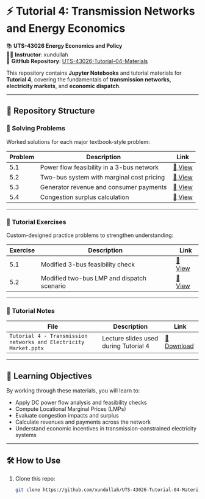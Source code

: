 # ⚡ Tutorial 4: Transmission Networks and Energy Economics

📚 **UTS-43026 Energy Economics and Policy**  
👨‍🏫 **Instructor**: xundullah  
🔗 **GitHub Repository**: [UTS-43026-Tutorial-04-Materials](https://github.com/xundullah/UTS-43026-Tutorial-04-Materials)

This repository contains **Jupyter Notebooks** and tutorial materials for **Tutorial 4**, covering the fundamentals of **transmission networks, electricity markets**, and **economic dispatch**.

---

## 📁 Repository Structure

### 🔹 Solving Problems

Worked solutions for each major textbook-style problem:

| Problem | Description | Link |
|--------|-------------|------|
| 5.1 | Power flow feasibility in a 3-bus network | [🔗 View](https://github.com/xundullah/UTS-43026-Tutorial-04-Materials/blob/main/Solving%20Problems/5.1.ipynb) |
| 5.2 | Two-bus system with marginal cost pricing | [🔗 View](https://github.com/xundullah/UTS-43026-Tutorial-04-Materials/blob/main/Solving%20Problems/5.2.ipynb) |
| 5.3 | Generator revenue and consumer payments | [🔗 View](https://github.com/xundullah/UTS-43026-Tutorial-04-Materials/blob/main/Solving%20Problems/5.3.ipynb) |
| 5.4 | Congestion surplus calculation | [🔗 View](https://github.com/xundullah/UTS-43026-Tutorial-04-Materials/blob/main/Solving%20Problems/5.4.ipynb) |

---

### 🔹 Tutorial Exercises

Custom-designed practice problems to strengthen understanding:

| Exercise | Description | Link |
|----------|-------------|------|
| 5.1 | Modified 3-bus feasibility check | [🔗 View](https://github.com/xundullah/UTS-43026-Tutorial-04-Materials/blob/main/Tutorial%20Exercises/5.1.ipynb) |
| 5.2 | Modified two-bus LMP and dispatch scenario | [🔗 View](https://github.com/xundullah/UTS-43026-Tutorial-04-Materials/blob/main/Tutorial%20Exercises/5.2.ipynb) |

---

### 🔹 Tutorial Notes

| File | Description | Link |
|------|-------------|------|
| `Tutorial 4 - Transmission networks and Electricity Market.pptx` | Lecture slides used during Tutorial 4 | [📑 Download](https://github.com/xundullah/UTS-43026-Tutorial-04-Materials/blob/main/Tutorial%20Notes/Tutorial%204%20-%20Transmission%20networks%20and%20Electricity%20Market.pptx) |

---

## 🎯 Learning Objectives

By working through these materials, you will learn to:

- Apply DC power flow analysis and feasibility checks
- Compute Locational Marginal Prices (LMPs)
- Evaluate congestion impacts and surplus
- Calculate revenues and payments across the network
- Understand economic incentives in transmission-constrained electricity systems

---

## 🛠️ How to Use

1. Clone this repo:
   ```bash
   git clone https://github.com/xundullah/UTS-43026-Tutorial-04-Materials.git
